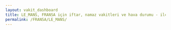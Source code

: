 ```yaml
---
layout: vakit_dashboard
title: LE_MANS, FRANSA için iftar, namaz vakitleri ve hava durumu - ilçe/eyalet seç
permalink: /FRANSA/LE_MANS/
---
```


<script type="text/javascript">
  var GLOBAL_COUNTRY = 'FRANSA';
  var GLOBAL_CITY = 'LE_MANS';
  var GLOBAL_STATE = '';
  var lat = 72;
  var lon = 21;
</script>
